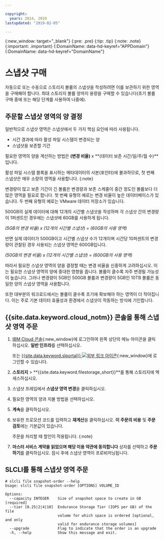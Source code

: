 ```yaml
---

copyright:
  years: 2014, 2019
lastupdated: "2019-02-05"

---
```

{:new_window: target="_blank"}
{:pre: .pre}
{:tip: .tip}
{:note: .note}
{:important: .important}
{:DomainName: data-hd-keyref="APPDomain"}
{:DomainName: data-hd-keyref="DomainName"}


# 스냅샷 구매

자동으로 또는 수동으로 스토리지 볼륨의 스냅샷을 작성하려면 이를 보관하기 위한 영역을 구매해야 합니다. 최대 스토리지 볼륨 양까지 용량을 구매할 수 있습니다(초기 볼륨 구매 중에 또는 해당 단계를 사용하여 나중에).

## 주문할 스냅샷 영역의 양 결정

일반적으로 스냅샷 영역은 스냅샷에서 두 가지 핵심 요인에 따라 사용됩니다.
- 시간 경과에 따라 활성 파일 시스템이 변경되는 양
- 스냅샷을 보존할 기간  

필요한 영역의 양을 계산하는 방법은 **(변경 비율)** x **(데이터 보존 시간/일/주/월 수)**입니다.  

활성 파일 시스템 블록을 표시하는 메타데이터의 사본(포인터)에 불과하므로, 첫 번째 스냅샷은 매우 소량의 영역을 사용합니다.
{:note}

변경량이 많고 보존 기간이 긴 볼륨은 변경량과 보존 스케줄이 중간 정도인 볼륨보다 더 많은 영역을 필요로 합니다. 첫 번째 유형의 예로는 변경 비율이 높은 데이터베이스가 있습니다. 두 번째 유형의 예로는 VMware 데이터 저장소가 있습니다.

500GB의 실제 데이터에 대해 12개의 시간별 스냅샷을 작성하며 각 스냅샷 간의 변경량이 1퍼센트인 경우에는 스냅샷에 60GB를 사용하게 됩니다.

*(5GB의 변경 비율) x (12개의 시간별 스냅샷) = (60GB의 사용 영역)*

반면 실제 데이터가 500GB이고 시간별 스냅샷 수가 12개이며 시간당 10퍼센트의 변경량이 관찰된 경우 사용되는 스냅샷 영역은 600GB입니다.

*(50GB의 변경 비율) x (12개의 시간별 스냅샷) = (600GB의 사용 영역)*

따라서 필요한 스냅샷 영역의 양을 결정할 때는 변경 비율을 신중하게 고려하십시오. 이는 필요한 스냅샷 영역의 양에 중대한 영향을 줍니다. 볼륨이 클수록 자주 변경될 가능성이 높습니다. 그러나 변경량이 5GB인 500GB 볼륨과 변경량이 5GB인 10TB 볼륨은 동일한 양의 스냅샷 영역을 사용합니다.

또한 대부분의 워크로드에서는 볼륨이 클수록 초기에 확보해야 하는 영역이 더 작아집니다. 이는 주로 기본 데이터 효율성과 환경에서 스냅샷이 작동하는 방식에 기인합니다.

## {{site.data.keyword.cloud_notm}} 콘솔을 통해 스냅샷 영역 주문

1. [IBM Cloud 콘솔](https://{DomainName}/){:new_window}에 로그인하여 왼쪽 상단의 메뉴 아이콘을 클릭하십시오. **일반 인프라**를 선택하십시오.

   또는 [{{site.data.keyword.slportal}} ![외부 링크 아이콘](../../icons/launch-glyph.svg "외부 링크 아이콘")](https://control.softlayer.com/){:new_window}에 로그인할 수 있습니다.
2. **스토리지** > **{{site.data.keyword.filestorage_short}}**를 통해 스토리지에 액세스하십시오.
3. 스냅샷 프레임에서 **스냅샷 영역 변경**을 클릭하십시오.
4. 필요한 영역의 양과 지불 방법을 선택하십시오.
5. **계속**을 클릭하십시오.
6. 보유한 프로모션 코드를 입력하고 **재계산**을 클릭하십시오. **이 주문의 비용** 및 **주문 검토**에는 기본값이 있습니다.

   주문을 처리할 때 할인이 적용됩니다.
   {:note}
7. **마스터 서비스 계약을 읽었으며 해당 이용 약관에 동의합니다** 상자를 선택하고 **주문하기**를 클릭하십시오. 잠시 후에 스냅샷 영역이 프로비저닝됩니다.

## SLCLI를 통해 스냅샷 영역 주문

```
# slcli file snapshot-order --help
Usage: slcli file snapshot-order [OPTIONS] VOLUME_ID

Options:
  --capacity INTEGER    Size of snapshot space to create in GB  [required]
  --tier [0.25|2|4|10]  Endurance Storage Tier (IOPS per GB) of the file
                        volume for which space is ordered [optional, and only
                        valid for endurance storage volumes]
  --upgrade             Flag to indicate that the order is an upgrade
  -h, --help            Show this message and exit.
```
